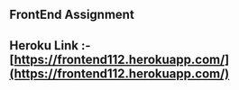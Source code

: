 ## FrontEnd Assignment

## Heroku Link :- [https://frontend112.herokuapp.com/](https://frontend112.herokuapp.com/)
